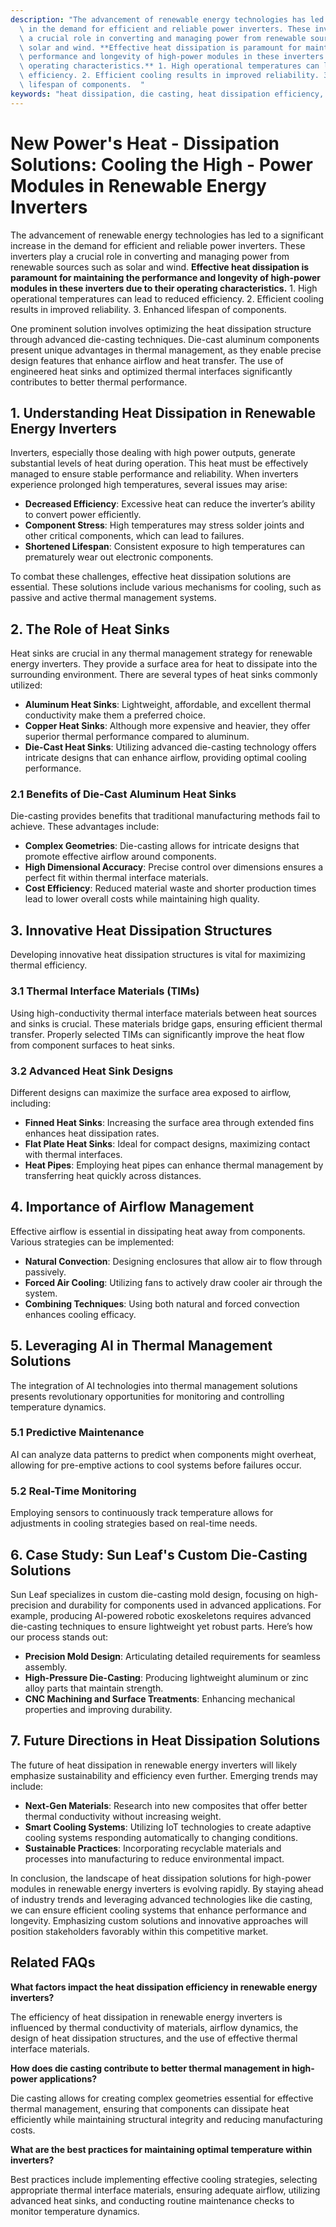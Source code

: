 ```yaml
---
description: "The advancement of renewable energy technologies has led to a significant increase\
  \ in the demand for efficient and reliable power inverters. These inverters play\
  \ a crucial role in converting and managing power from renewable sources such as\
  \ solar and wind. **Effective heat dissipation is paramount for maintaining the\
  \ performance and longevity of high-power modules in these inverters due to their\
  \ operating characteristics.** 1. High operational temperatures can lead to reduced\
  \ efficiency. 2. Efficient cooling results in improved reliability. 3. Enhanced\
  \ lifespan of components.  "
keywords: "heat dissipation, die casting, heat dissipation efficiency, heat dissipation structure"
---
```

# New Power's Heat - Dissipation Solutions: Cooling the High - Power Modules in Renewable Energy Inverters

The advancement of renewable energy technologies has led to a significant increase in the demand for efficient and reliable power inverters. These inverters play a crucial role in converting and managing power from renewable sources such as solar and wind. **Effective heat dissipation is paramount for maintaining the performance and longevity of high-power modules in these inverters due to their operating characteristics.** 1. High operational temperatures can lead to reduced efficiency. 2. Efficient cooling results in improved reliability. 3. Enhanced lifespan of components.  

One prominent solution involves optimizing the heat dissipation structure through advanced die-casting techniques. Die-cast aluminum components present unique advantages in thermal management, as they enable precise design features that enhance airflow and heat transfer. The use of engineered heat sinks and optimized thermal interfaces significantly contributes to better thermal performance.

## **1. Understanding Heat Dissipation in Renewable Energy Inverters**

Inverters, especially those dealing with high power outputs, generate substantial levels of heat during operation. This heat must be effectively managed to ensure stable performance and reliability. When inverters experience prolonged high temperatures, several issues may arise:

- **Decreased Efficiency**: Excessive heat can reduce the inverter’s ability to convert power efficiently.
- **Component Stress**: High temperatures may stress solder joints and other critical components, which can lead to failures.
- **Shortened Lifespan**: Consistent exposure to high temperatures can prematurely wear out electronic components.

To combat these challenges, effective heat dissipation solutions are essential. These solutions include various mechanisms for cooling, such as passive and active thermal management systems.

## **2. The Role of Heat Sinks**

Heat sinks are crucial in any thermal management strategy for renewable energy inverters. They provide a surface area for heat to dissipate into the surrounding environment. There are several types of heat sinks commonly utilized:

- **Aluminum Heat Sinks**: Lightweight, affordable, and excellent thermal conductivity make them a preferred choice.
- **Copper Heat Sinks**: Although more expensive and heavier, they offer superior thermal performance compared to aluminum.
- **Die-Cast Heat Sinks**: Utilizing advanced die-casting technology offers intricate designs that can enhance airflow, providing optimal cooling performance.

### **2.1 Benefits of Die-Cast Aluminum Heat Sinks**

Die-casting provides benefits that traditional manufacturing methods fail to achieve. These advantages include:

- **Complex Geometries**: Die-casting allows for intricate designs that promote effective airflow around components.
- **High Dimensional Accuracy**: Precise control over dimensions ensures a perfect fit within thermal interface materials.
- **Cost Efficiency**: Reduced material waste and shorter production times lead to lower overall costs while maintaining high quality.

## **3. Innovative Heat Dissipation Structures**

Developing innovative heat dissipation structures is vital for maximizing thermal efficiency. 

### **3.1 Thermal Interface Materials (TIMs)**

Using high-conductivity thermal interface materials between heat sources and sinks is crucial. These materials bridge gaps, ensuring efficient thermal transfer. Properly selected TIMs can significantly improve the heat flow from component surfaces to heat sinks.

### **3.2 Advanced Heat Sink Designs**

Different designs can maximize the surface area exposed to airflow, including:

- **Finned Heat Sinks**: Increasing the surface area through extended fins enhances heat dissipation rates.
- **Flat Plate Heat Sinks**: Ideal for compact designs, maximizing contact with thermal interfaces.
- **Heat Pipes**: Employing heat pipes can enhance thermal management by transferring heat quickly across distances.

## **4. Importance of Airflow Management**

Effective airflow is essential in dissipating heat away from components. Various strategies can be implemented:

- **Natural Convection**: Designing enclosures that allow air to flow through passively.
- **Forced Air Cooling**: Utilizing fans to actively draw cooler air through the system.
- **Combining Techniques**: Using both natural and forced convection enhances cooling efficacy.

## **5. Leveraging AI in Thermal Management Solutions**

The integration of AI technologies into thermal management solutions presents revolutionary opportunities for monitoring and controlling temperature dynamics. 

### **5.1 Predictive Maintenance**

AI can analyze data patterns to predict when components might overheat, allowing for pre-emptive actions to cool systems before failures occur. 

### **5.2 Real-Time Monitoring**

Employing sensors to continuously track temperature allows for adjustments in cooling strategies based on real-time needs.

## **6. Case Study: Sun Leaf's Custom Die-Casting Solutions**

Sun Leaf specializes in custom die-casting mold design, focusing on high-precision and durability for components used in advanced applications. For example, producing AI-powered robotic exoskeletons requires advanced die-casting techniques to ensure lightweight yet robust parts. Here’s how our process stands out:

- **Precision Mold Design**: Articulating detailed requirements for seamless assembly.
- **High-Pressure Die-Casting**: Producing lightweight aluminum or zinc alloy parts that maintain strength.
- **CNC Machining and Surface Treatments**: Enhancing mechanical properties and improving durability.

## **7. Future Directions in Heat Dissipation Solutions**

The future of heat dissipation in renewable energy inverters will likely emphasize sustainability and efficiency even further. Emerging trends may include:

- **Next-Gen Materials**: Research into new composites that offer better thermal conductivity without increasing weight.
- **Smart Cooling Systems**: Utilizing IoT technologies to create adaptive cooling systems responding automatically to changing conditions.
- **Sustainable Practices**: Incorporating recyclable materials and processes into manufacturing to reduce environmental impact.

In conclusion, the landscape of heat dissipation solutions for high-power modules in renewable energy inverters is evolving rapidly. By staying ahead of industry trends and leveraging advanced technologies like die casting, we can ensure efficient cooling systems that enhance performance and longevity. Emphasizing custom solutions and innovative approaches will position stakeholders favorably within this competitive market.

## **Related FAQs**

**What factors impact the heat dissipation efficiency in renewable energy inverters?**

The efficiency of heat dissipation in renewable energy inverters is influenced by thermal conductivity of materials, airflow dynamics, the design of heat dissipation structures, and the use of effective thermal interface materials.

**How does die casting contribute to better thermal management in high-power applications?**

Die casting allows for creating complex geometries essential for effective thermal management, ensuring that components can dissipate heat efficiently while maintaining structural integrity and reducing manufacturing costs.

**What are the best practices for maintaining optimal temperature within inverters?**

Best practices include implementing effective cooling strategies, selecting appropriate thermal interface materials, ensuring adequate airflow, utilizing advanced heat sinks, and conducting routine maintenance checks to monitor temperature dynamics.
